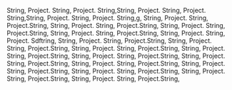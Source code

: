 String, Project. String, Project. String,String, Project. String, Project. String,String, Project. String, Project. String,g,
String, Project. String, Project.String,
String, Project. String, Project.String,
String, Project. String, Project.String,
String, Project. String, Project.String,
String, Project. String, Project. Sdftring,
String, Project. String, Project.String,
String, Project. String, Project.String,
String, Project. String, Project.String,
String, Project. String, Project.String,
String, Project. String, Project.String,
String, Project. String, Project.String,
String, Project. String, Project.String,
String, Project. String, Project.String,
String, Project. String, Project.String,
String, Project. String, Project.String,
String, Project. String, Project.String,